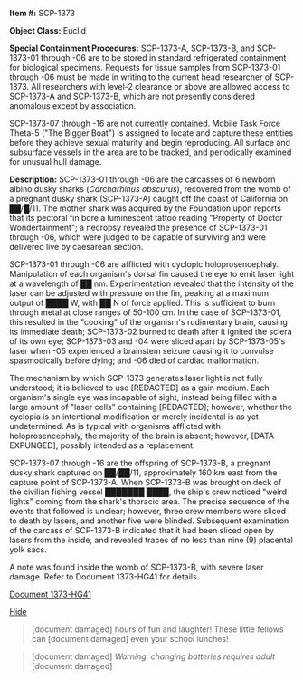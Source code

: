 **Item #:** SCP-1373

**Object Class:** Euclid

**Special Containment Procedures:** SCP-1373-A, SCP-1373-B, and SCP-1373-01 through -06 are to be stored in standard refrigerated containment for biological specimens. Requests for tissue samples from SCP-1373-01 through -06 must be made in writing to the current head researcher of SCP-1373. All researchers with level-2 clearance or above are allowed access to SCP-1373-A and SCP-1373-B, which are not presently considered anomalous except by association.

SCP-1373-07 through -16 are not currently contained. Mobile Task Force Theta-5 ("The Bigger Boat") is assigned to locate and capture these entities before they achieve sexual maturity and begin reproducing. All surface and subsurface vessels in the area are to be tracked, and periodically examined for unusual hull damage.

**Description:** SCP-1373-01 through -06 are the carcasses of 6 newborn albino dusky sharks (_Carcharhinus obscurus_), recovered from the womb of a pregnant dusky shark (SCP-1373-A) caught off the coast of California on ██/█/11. The mother shark was acquired by the Foundation upon reports that its pectoral fin bore a luminescent tattoo reading "Property of Doctor Wondertainment"; a necropsy revealed the presence of SCP-1373-01 through -06, which were judged to be capable of surviving and were delivered live by caesarean section.

SCP-1373-01 through -06 are afflicted with cyclopic holoprosencephaly. Manipulation of each organism's dorsal fin caused the eye to emit laser light at a wavelength of ██ nm. Experimentation revealed that the intensity of the laser can be adjusted with pressure on the fin, peaking at a maximum output of ████ W, with ██ N of force applied. This is sufficient to burn through metal at close ranges of 50-100 cm. In the case of SCP-1373-01, this resulted in the "cooking" of the organism's rudimentary brain, causing its immediate death; SCP-1373-02 burned to death after it ignited the sclera of its own eye; SCP-1373-03 and -04 were sliced apart by SCP-1373-05's laser when -05 experienced a brainstem seizure causing it to convulse spasmodically before dying; and -06 died of cardiac malformation.

The mechanism by which SCP-1373 generates laser light is not fully understood; it is believed to use \[REDACTED\] as a gain medium. Each organism's single eye was incapable of sight, instead being filled with a large amount of "laser cells" containing \[REDACTED\]; however, whether the cyclopia is an intentional modification or merely incidental is as yet undetermined. As is typical with organisms afflicted with holoprosencephaly, the majority of the brain is absent; however, \[DATA EXPUNGED\], possibly intended as a replacement.

SCP-1373-07 through -16 are the offspring of SCP-1373-B, a pregnant dusky shark captured on ██/██/11, approximately 160 km east from the capture point of SCP-1373-A. When SCP-1373-B was brought on deck of the civilian fishing vessel ███████ ████, the ship's crew noticed "weird lights" coming from the shark's thoracic area. The precise sequence of the events that followed is unclear; however, three crew members were sliced to death by lasers, and another five were blinded. Subsequent examination of the carcass of SCP-1373-B indicated that it had been sliced open by lasers from the inside, and revealed traces of no less than nine (9) placental yolk sacs.

A note was found inside the womb of SCP-1373-B, with severe laser damage. Refer to Document 1373-HG41 for details.

[Document 1373-HG41](javascript:;)

[Hide](javascript:;)

>   
> \[document damaged\] hours of fun and laughter! These little fellows can \[document damaged\] even your school lunches!

> \[document damaged\] _Warning: changing batteries requires adult_ \[document damaged\]